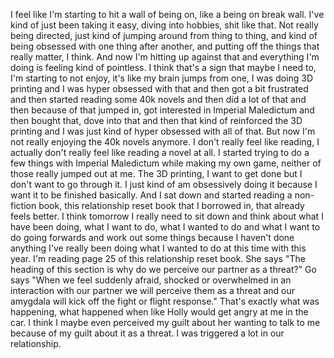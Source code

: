 ﻿I feel like I'm starting to hit a wall of being on, like a being on break wall.
I've kind of just been taking it easy, diving into hobbies, shit like that.
Not really being directed, just kind of jumping around from thing to thing, and kind of being
obsessed with one thing after another, and putting off the things that really matter,
I think.
And now I'm hitting up against that and everything I'm doing is feeling kind of pointless.
I think that's a sign that maybe I need to, I'm starting to not enjoy, it's like my brain
jumps from one, I was doing 3D printing and I was hyper obsessed with that and then got
a bit frustrated and then started reading some 40k novels and then did a lot of that
and then because of that jumped in, got interested in Imperial Maledictum and then bought that,
dove into that and then that kind of reinforced the 3D printing and I was just kind of hyper
obsessed with all of that.
But now I'm not really enjoying the 40k novels anymore.
I don't really feel like reading, I actually don't really feel like reading a novel at
all.
I started trying to do a few things with Imperial Maledictum while making my own game, neither
of those really jumped out at me.
The 3D printing, I want to get done but I don't want to go through it.
I just kind of am obsessively doing it because I want it to be finished basically.
And I sat down and started reading a non-fiction book, this relationship reset book that I
borrowed in, that already feels better.
I think tomorrow I really need to sit down and think about what I have been doing, what
I want to do, what I wanted to do and what I want to do going forwards and work out some
things because I haven't done anything I've really been doing what I wanted to do at this
time with this year.
I'm reading page 25 of this relationship reset book.
She says "The heading of this section is why do we perceive our partner as a threat?"
Go says "When we feel suddenly afraid, shocked or overwhelmed in an interaction with our
partner we will perceive them as a threat and our amygdala will kick off the fight or
flight response."
That's exactly what was happening, what happened when like Holly would get angry at me in the
car.
I think I maybe even perceived my guilt about her wanting to talk to me because of my guilt
about it as a threat.
I was triggered a lot in our relationship.
